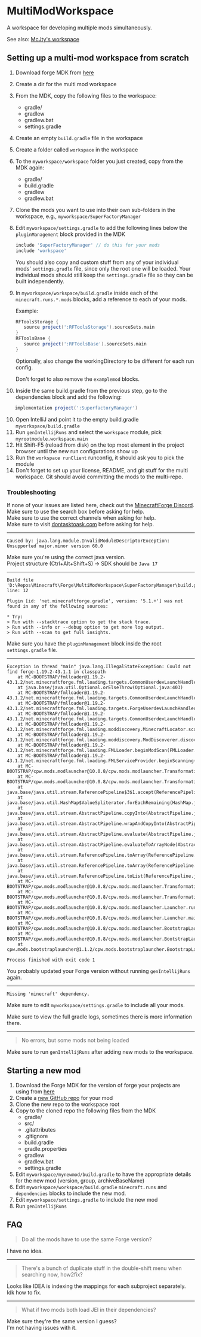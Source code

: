 # MultiModWorkspace

A workspace for developing multiple mods simultaneously.

See also: [McJty's workspace](https://github.com/McJtyMods/MultiWorkspace)

## Setting up a multi-mod workspace from scratch

1. Download forge MDK from [here](https://files.minecraftforge.net/)
2. Create a dir for the multi mod workspace
3. From the MDK, copy the following files to the workspace:
    - gradle/
    - gradlew
    - gradlew.bat
    - settings.gradle
4. Create an empty `build.gradle` file in the workspace
5. Create a folder called `workspace` in the workspace
6. To the `myworkspace/workspace` folder you just created, copy from the MDK again:
    - gradle/
    - build.gradle
    - gradlew
    - gradlew.bat
7. Clone the mods you want to use into their own sub-folders in the workspace, e.g., `myworkspace/SuperFactoryManager`
8. Edit `myworkspace/settings.gradle` to add the following lines below the `pluginManagement` block provided in the MDK

   ```gradle
   include 'SuperFactoryManager' // do this for your mods
   include 'workspace'
   ```

   You should also copy and custom stuff from any of your individual mods' `settings.gradle` file, since only the root one will be loaded.
   Your individual mods should still keep the `settings.gradle` file so they can be built independently.

9. In `myworkspace/workspace/build.gradle` inside each of the `minecraft.runs.*.mods` blocks, add a reference to each of your mods.

   Example:

   ```gradle
   RFToolsStorage {
      source project(':RFToolsStorage').sourceSets.main
   }
   RFToolsBase {
      source project(':RFToolsBase').sourceSets.main
   }
   ```
   
   Optionally, also change the workingDirectory to be different for each run config.
   
   Don't forget to also remove the `examplemod` blocks.

10. Inside the same build.gradle from the previous step, go to the dependencies block and add the following:

   ```gradle
      implementation project(':SuperfactoryManager')
   ```

10. Open IntelliJ and point it to the empty build.gradle `myworkspace/build.gradle`
11. Run `genIntellijRuns` and select the `workspace` module, pick `myrootmodule.workspace.main`
12. Hit Shift-F5 (reload from disk) on the top most element in the project browser until the new run configurations show up
13. Run the `workspace runClient` runconfig, it should ask you to pick the module
14. Don't forget to set up your license, README, and git stuff for the multi workspace. Git should avoid committing the mods to the multi-repo.


### Troubleshooting


If none of your issues are listed here, check out the [MinecraftForge Discord](https://discord.gg/forge).  
Make sure to use the search box before asking for help.  
Make sure to use the correct channels when asking for help.  
Make sure to visit [dontasktoask.com](https://dontasktoask.com/) before asking for help.  


---

`Caused by: java.lang.module.InvalidModuleDescriptorException: Unsupported major.minor version 60.0`

Make sure you're using the correct java version.  
Project structure (Ctrl+Alt+Shift+S) -> SDK should be `Java 17`

---

```log
Build file 'D:\Repos\Minecraft\Forge\MultiModWorkspace\SuperFactoryManager\build.gradle' line: 12

Plugin [id: 'net.minecraftforge.gradle', version: '5.1.+'] was not found in any of the following sources:

* Try:
> Run with --stacktrace option to get the stack trace.
> Run with --info or --debug option to get more log output.
> Run with --scan to get full insights.
```

Make sure you have the `pluginManagement` block inside the root `settings.gradle` file.

---

```log
Exception in thread "main" java.lang.IllegalStateException: Could not find forge-1.19.2-43.1.1 in classpath
	at MC-BOOTSTRAP/fmlloader@1.19.2-43.1.2/net.minecraftforge.fml.loading.targets.CommonUserdevLaunchHandler.lambda$findJarOnClasspath$2(CommonUserdevLaunchHandler.java:46)
	at java.base/java.util.Optional.orElseThrow(Optional.java:403)
	at MC-BOOTSTRAP/fmlloader@1.19.2-43.1.2/net.minecraftforge.fml.loading.targets.CommonUserdevLaunchHandler.findJarOnClasspath(CommonUserdevLaunchHandler.java:46)
	at MC-BOOTSTRAP/fmlloader@1.19.2-43.1.2/net.minecraftforge.fml.loading.targets.ForgeUserdevLaunchHandler.processStreams(ForgeUserdevLaunchHandler.java:17)
	at MC-BOOTSTRAP/fmlloader@1.19.2-43.1.2/net.minecraftforge.fml.loading.targets.CommonUserdevLaunchHandler.getMinecraftPaths(CommonUserdevLaunchHandler.java:34)
	at MC-BOOTSTRAP/fmlloader@1.19.2-43.1.2/net.minecraftforge.fml.loading.moddiscovery.MinecraftLocator.scanMods(MinecraftLocator.java:36)
	at MC-BOOTSTRAP/fmlloader@1.19.2-43.1.2/net.minecraftforge.fml.loading.moddiscovery.ModDiscoverer.discoverMods(ModDiscoverer.java:74)
	at MC-BOOTSTRAP/fmlloader@1.19.2-43.1.2/net.minecraftforge.fml.loading.FMLLoader.beginModScan(FMLLoader.java:166)
	at MC-BOOTSTRAP/fmlloader@1.19.2-43.1.2/net.minecraftforge.fml.loading.FMLServiceProvider.beginScanning(FMLServiceProvider.java:86)
	at MC-BOOTSTRAP/cpw.mods.modlauncher@10.0.8/cpw.mods.modlauncher.TransformationServiceDecorator.runScan(TransformationServiceDecorator.java:112)
	at MC-BOOTSTRAP/cpw.mods.modlauncher@10.0.8/cpw.mods.modlauncher.TransformationServicesHandler.lambda$runScanningTransformationServices$8(TransformationServicesHandler.java:100)
	at java.base/java.util.stream.ReferencePipeline$3$1.accept(ReferencePipeline.java:197)
	at java.base/java.util.HashMap$ValueSpliterator.forEachRemaining(HashMap.java:1779)
	at java.base/java.util.stream.AbstractPipeline.copyInto(AbstractPipeline.java:509)
	at java.base/java.util.stream.AbstractPipeline.wrapAndCopyInto(AbstractPipeline.java:499)
	at java.base/java.util.stream.AbstractPipeline.evaluate(AbstractPipeline.java:575)
	at java.base/java.util.stream.AbstractPipeline.evaluateToArrayNode(AbstractPipeline.java:260)
	at java.base/java.util.stream.ReferencePipeline.toArray(ReferencePipeline.java:616)
	at java.base/java.util.stream.ReferencePipeline.toArray(ReferencePipeline.java:622)
	at java.base/java.util.stream.ReferencePipeline.toList(ReferencePipeline.java:627)
	at MC-BOOTSTRAP/cpw.mods.modlauncher@10.0.8/cpw.mods.modlauncher.TransformationServicesHandler.runScanningTransformationServices(TransformationServicesHandler.java:102)
	at MC-BOOTSTRAP/cpw.mods.modlauncher@10.0.8/cpw.mods.modlauncher.TransformationServicesHandler.initializeTransformationServices(TransformationServicesHandler.java:55)
	at MC-BOOTSTRAP/cpw.mods.modlauncher@10.0.8/cpw.mods.modlauncher.Launcher.run(Launcher.java:87)
	at MC-BOOTSTRAP/cpw.mods.modlauncher@10.0.8/cpw.mods.modlauncher.Launcher.main(Launcher.java:77)
	at MC-BOOTSTRAP/cpw.mods.modlauncher@10.0.8/cpw.mods.modlauncher.BootstrapLaunchConsumer.accept(BootstrapLaunchConsumer.java:26)
	at MC-BOOTSTRAP/cpw.mods.modlauncher@10.0.8/cpw.mods.modlauncher.BootstrapLaunchConsumer.accept(BootstrapLaunchConsumer.java:23)
	at cpw.mods.bootstraplauncher@1.1.2/cpw.mods.bootstraplauncher.BootstrapLauncher.main(BootstrapLauncher.java:141)

Process finished with exit code 1
```

You probably updated your Forge version without running `genIntellijRuns` again.

---

`Missing 'minecraft' dependency.`

Make sure to edit `myworkspace/settings.gradle` to include all your mods.

Make sure to view the full gradle logs, sometimes there is more information there.

---

> No errors, but some mods not being loaded

Make sure to run `genIntellijRuns` after adding new mods to the workspace.



## Starting a new mod

1. Download the Forge MDK for the version of forge your projects are using from [here](https://files.minecraftforge.net)
2. Create a [new GitHub repo](https://github.com/new) for your mod
3. Clone the new repo to the workspace root
4. Copy to the cloned repo the following files from the MDK
   - gradle/
   - src/
   - .gitattributes
   - .gitignore
   - build.gradle
   - gradle.properties
   - gradlew
   - gradlew.bat
   - settings.gradle
5. Edit `myworkspace/mynewmod/build.gradle` to have the appropriate details for the new mod (version, group, archiveBaseName)
6. Edit `myworkspace/workspace/build.gradle` `minecraft.runs` and `dependencies` blocks to include the new mod.
7. Edit `myworkspace/settings.gradle` to include the new mod
8. Run `genIntellijRuns`

## FAQ

> Do all the mods have to use the same Forge version?

I have no idea.

---

> There's a bunch of duplicate stuff in the double-shift menu when searching now, how2fix?

Looks like IDEA is indexing the mappings for each subproject separately.  
Idk how to fix.

---

> What if two mods both load JEI in their dependencies?

Make sure they're the same version I guess?  
I'm not having issues with it.